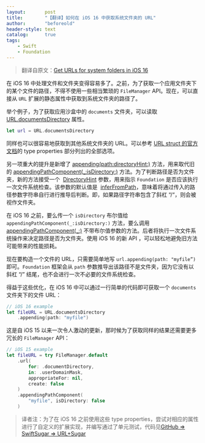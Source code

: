 ```yaml
---
layout:       post
title:        "【翻译】如何在 iOS 16 中获取系统文件夹的 URL"
author:       "beforeold"
header-style: text
catalog:      true
tags:
    - Swift
    - Foundation
---
```


> 翻译自原文：[Get URLs for system folders in iOS 16](https://nilcoalescing.com/blog/GetURLsForSystemFolders/)

在 iOS 16 中处理文件和文件夹变得容易多了。之前，为了获取一个应用文件夹下的某个文件的路径，不得不使用一些相当繁琐的 ```FileManager``` API。现在，可以直接从 ```URL``` 扩展的静态属性中获取到系统文件夹的路径了。

举个例子，为了获取应用沙盒中的 ```documents``` 文件夹，可以读取 [URL.documentsDirectory](https://developer.apple.com/documentation/foundation/url/3988456-documentsdirectory) 属性。

```Swift
let url = URL.documentsDirectory
```

同样也可以很容易地获取到其他系统文件夹的 URL。可以参考 [URL struct 的官方文档](https://developer.apple.com/documentation/foundation/url)的 type properties 部分列出的全部选项。

另一项重大的提升是新增了 [appending(path:directoryHint:)](https://developer.apple.com/documentation/foundation/url/3988449-appending) 方法，用来取代旧的 [appendingPathComponent(\_:isDirectory:)](https://developer.apple.com/documentation/foundation/url/1779992-appendingpathcomponent) 方法。为了判断路径是否为文件夹，新的方法接受一个  [DirectoryHint](https://developer.apple.com/documentation/foundation/url/directoryhint) 参数，用来指示 ```Foundation``` 是否应该执行一次文件系统检查。该参数的默认值是  [inferFromPath](https://developer.apple.com/documentation/foundation/url/directoryhint/inferfrompath)，意味着将通过传入的路径参数字符串自行进行推导后判断。即，如果路径字符串包含了斜杠 “/“，则会被视作文件夹。

在 iOS 16 之前，要么传一个 ```isDirectory``` 布尔值给 ```appendingPathComponent(_:isDirectory:)``` 方法，要么调用 [appendingPathComponent(\_:)](https://developer.apple.com/documentation/foundation/url/1780239-appendingpathcomponent) 不带布尔值参数的方法。后者将执行一次文件系统操作来决定路径是否为文件夹。使用 iOS 16 的新 API ，可以轻松地避免旧方法可能带来的性能损耗。

现在要构造一个文件的 URL，只需要简单地写 ```url.appending(path: "myfile”)``` 即可。```Foundation``` 框架会从 ```path``` 参数推导出该路径不是文件夹，因为它没有以斜杠 “/” 结尾，也不会进行一次不必要的文件系统检查。

得益于这些优化，在 iOS 16 中可以通过一行简单的代码即可获取一个 ```documents``` 文件夹下的文件 URL：  

```Swift
// iOS 16 example
let fileURL = URL.documentsDirectory
    .appending(path: "myfile")
```

这是自 iOS 15 以来一次令人激动的更新，那时候为了获取同样的结果还需要更多冗长的 ```FileManager``` API：

```Swift
// iOS 15 example
let fileURL = try FileManager.default
    .url(
        for: .documentDirectory,
        in: .userDomainMask,
        appropriateFor: nil,
        create: false
    )
    .appendingPathComponent(
        "myfile", isDirectory: false
    )
```

> 译者注：为了在 iOS 16 之前使用这些 type properties，尝试对相应的属性进行了自定义的扩展实现，并编写通过了单元测试，代码见[GitHub => SwiftSugar => URL+Sugar](https://github.com/beforeold/SwiftSugar/blob/main/Sources/SwiftSugar/URL%2BSugar.swift)